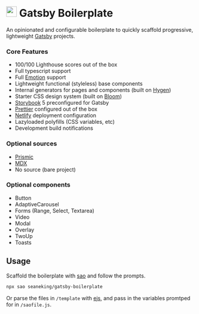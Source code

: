 <h1><img src="https://www.gatsbyjs.org/Gatsby-Monogram.svg" height="28" /> Gatsby Boilerplate</h1>

An opinionated and configurable boilerplate to quickly scaffold progressive, lightweight [Gatsby](https://gatsbyjs.org) projects.


### Core Features

- 100/100 Lighthouse scores out of the box
- Full typescript support
- Full [Emotion](https://emotion.sh) support
- Lightweight functional (styleless) base components
- Internal generators for pages and components (built on [Hygen](https://hygen.io))
- Starter CSS design system (built on [Bloom](https://bloom.style))
- [Storybook](https://storybook.js.org/) 5 preconfigured for Gatsby
- [Prettier](https://prettier.io) configured out of the box
- [Netlify](https://netlify.com) deployment configuration
- Lazyloaded polyfills (CSS variables, etc)
- Development build notifications

### Optional sources

- [Prismic](https://prismic.io)
- [MDX](https://mdxjs.com/)
- No source (bare project)

### Optional components
- Button
- AdaptiveCarousel
- Forms (Range, Select, Textarea)
- Video
- Modal
- Overlay
- TwoUp
- Toasts

## Usage

Scaffold the boilerplate with [sao](https://saojs.org/) and follow the prompts.

```sh
npx sao seaneking/gatsby-boilerplate
```

Or parse the files in `/template` with [ejs](https://ejs.co/), and pass in the variables promtped for in `/saofile.js`.



